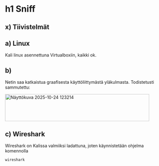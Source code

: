 # h1 Sniff

## x) Tiivistelmät

## a) Linux

Kali linux asennettuna Virtualboxiin, kaikki ok.

## b) 

Netin saa katkaistua graafisesta käyttöliittymästä yläkulmasta. Todistetusti sammutettu:

<img width="474" height="89" alt="Näyttökuva 2025-10-24 123214" src="https://github.com/user-attachments/assets/22a1d692-9463-4c73-8d3a-f585d507f4d9" />

## c) Wireshark

Wireshark on Kalissa valmiiksi ladattuna, joten käynnistetään ohjelma komennolla

    wireshark


